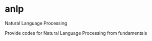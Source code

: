 # anlp
Natural Language Processing

Provide codes for Natural Language Processing from fundamentals

